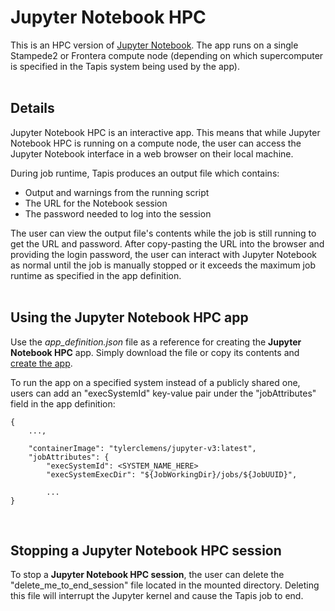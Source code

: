 # Jupyter Notebook HPC

This is an HPC version of [Jupyter Notebook](https://jupyter-notebook.readthedocs.io/en/stable/). The app runs on a single Stampede2 or Frontera compute node (depending on which supercomputer is specified in the Tapis system being used by the app).
<br><br>


## Details

Jupyter Notebook HPC is an interactive app. This means that while Jupyter Notebook HPC is running on a compute node, the user can access the Jupyter Notebook interface in a web browser on their local machine.

During job runtime, Tapis produces an output file which contains:
* Output and warnings from the running script
* The URL for the Notebook session
* The password needed to log into the session

The user can view the output file's contents while the job is still running to get the URL and password. After copy-pasting the URL into the browser and providing the login password, the user can interact with Jupyter Notebook as normal until the job is manually stopped or it exceeds the maximum job runtime as specified in the app definition.
<br><br>


## Using the Jupyter Notebook HPC app

Use the _app_definition.json_ file as a reference for creating the **Jupyter Notebook HPC** app. Simply download the file or copy its contents and [create the app](https://tapis.readthedocs.io/en/latest/technical/apps.html#creating-an-application).

To run the app on a specified system instead of a publicly shared one, users can add an "execSystemId" key-value pair under the "jobAttributes" field in the app definition:

```
{
    ...,

    "containerImage": "tylerclemens/jupyter-v3:latest",
    "jobAttributes": {
        "execSystemId": <SYSTEM_NAME_HERE>
        "execSystemExecDir": "${JobWorkingDir}/jobs/${JobUUID}",
        
        ...
}
```
<br>


## Stopping a **Jupyter Notebook HPC** session

To stop a **Jupyter Notebook HPC session**, the user can delete the "delete_me_to_end_session" file located in the mounted directory. Deleting this file will interrupt the Jupyter kernel and cause the Tapis job to end.
